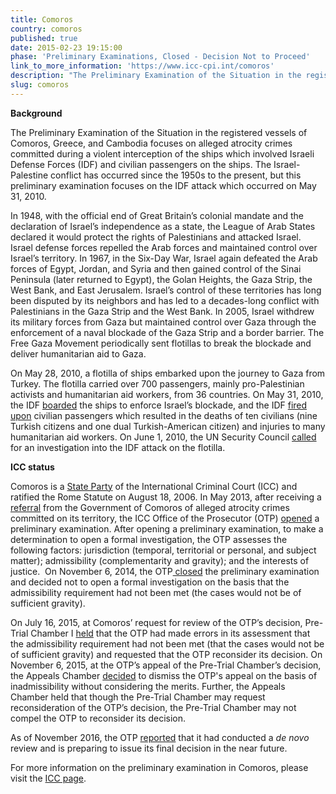 ```yaml
---
title: Comoros
country: comoros
published: true
date: 2015-02-23 19:15:00
phase: 'Preliminary Examinations, Closed - Decision Not to Proceed'
link_to_more_information: 'https://www.icc-cpi.int/comoros'
description: "The Preliminary Examination of the Situation in the registered vessels of Comoros, Greece, and Cambodia focuses on alleged atrocity crimes committed during a violent interception of the ships which involved Israeli Defense Forces (IDF) and civilian passengers (pro-Palestinian activists and humanitarian aid workers) on the ships. This preliminary examination focuses on the IDF attack which occurred on May 31, 2010.\_\nOn November 6, 2014, the OTP closed the preliminary examination. However, on July 16, 2015, Pre-Trial Chamber I requested that the OTP reconsider her decision not to open a formal investigation.  On November 6, 2015, the Appeals Chamber dismissed the OTP's appeal and held that the Pre-Trial Chamber may request reconsideration of the OTP's decision. \nAs of November 2016, the OTP reported that it had conducted a de novo review and is preparing to issue its final decision in the near future."
slug: comoros
---
```



**Background**

The Preliminary Examination of the Situation in the registered vessels of Comoros, Greece, and Cambodia focuses on alleged atrocity crimes committed during a violent interception of the ships which involved Israeli Defense Forces (IDF) and civilian passengers on the ships. The Israel-Palestine conflict has occurred since the 1950s to the present, but this preliminary examination focuses on the IDF attack which occurred on May 31, 2010.&nbsp;

In 1948, with the official end of Great Britain’s colonial mandate and the declaration of Israel’s independence as a state, the League of Arab States declared it would protect the rights of Palestinians and attacked Israel. Israel defense forces repelled the Arab forces and maintained control over Israel’s territory. In 1967, in the Six-Day War, Israel again defeated the Arab forces of Egypt, Jordan, and Syria and then gained control of the Sinai Peninsula (later returned to Egypt), the Golan Heights, the Gaza Strip, the West Bank, and East Jerusalem. Israel’s control of these territories has long been disputed by its neighbors and has led to a decades-long conflict with Palestinians in the Gaza Strip and the West Bank. In 2005, Israel withdrew its military forces from Gaza but maintained control over Gaza through the enforcement of a naval blockade of the Gaza Strip and a border barrier. The Free Gaza Movement periodically sent flotillas to break the blockade and deliver humanitarian aid to Gaza.&nbsp;

On May 28, 2010, a flotilla of ships embarked upon the journey to Gaza from Turkey. The flotilla carried over 700 passengers, mainly pro-Palestinian activists and humanitarian aid workers, from 36 countries. On May 31, 2010, the IDF [boarded](https://www.theguardian.com/world/2010/may/31/israel-kills-activists-flotilla-gaza) the ships to enforce Israel’s blockade, and the IDF [fired upon](https://www.theguardian.com/world/2010/may/31/israeli-attacks-gaza-flotilla-activists) civilian passengers which resulted in the deaths of ten civilians (nine Turkish citizens and one dual Turkish-American citizen) and injuries to many humanitarian aid workers. On June 1, 2010, the UN Security Council [called](https://www.theguardian.com/world/2010/jun/01/un-condemns-israel-assault-gaza-flotilla) for an investigation into the IDF attack on the flotilla.&nbsp; &nbsp;

**ICC status &nbsp;**

Comoros is a [State Party](https://asp.icc-cpi.int/en_menus/asp/states%20parties/african%20states/Pages/comoros.aspx) of the International Criminal Court (ICC) and ratified the Rome Statute on August 18, 2006. In May 2013, after receiving a [referral](https://www.icc-cpi.int/iccdocs/otp/Referral-from-Comoros.pdf) from the Government of Comoros of alleged atrocity crimes committed on its territory, the ICC Office of the Prosecutor (OTP) [opened](https://www.icc-cpi.int/Pages/item.aspx?name=otp-statement-14-05-2013) a preliminary examination. After opening a preliminary examination, to make a determination to open a formal investigation, the OTP assesses the following factors: jurisdiction (temporal, territorial or personal, and subject matter); admissibility (complementarity and gravity); and the interests of justice. &nbsp;On November 6, 2014, the OTP[ closed](https://www.icc-cpi.int/Pages/item.aspx?name=otp-statement-06-11-2014) the preliminary examination and decided not to open a formal investigation on the basis that the admissibility requirement had not been met (the cases would not be of sufficient gravity).

On July 16, 2015, at Comoros’ request for review of the OTP’s decision, Pre-Trial Chamber I [held](https://www.icc-cpi.int/CourtRecords/CR2015_13139.PDF) that the OTP had made errors in its assessment that the admissibility requirement had not been met (that the cases would not be of sufficient gravity) and requested that the OTP reconsider its decision. On November 6, 2015, at the OTP’s appeal of the Pre-Trial Chamber’s decision, the Appeals Chamber [decided](https://www.icc-cpi.int/CourtRecords/CR2015_20965.PDF) to dismiss the OTP's appeal on the basis of inadmissibility without considering the merits. Further, the Appeals Chamber held that though the Pre-Trial Chamber may request reconsideration of the OTP’s decision, the Pre-Trial Chamber may not compel the OTP to reconsider its decision.&nbsp;

As of November 2016, the OTP [reported](https://www.icc-cpi.int/iccdocs/otp/161114-otp-rep-PE_ENG.pdf) that it had conducted a *de novo* review and is preparing to issue its final decision in the near future.

For more information on the preliminary examination in Comoros, please visit the [ICC page](https://www.icc-cpi.int/comoros).